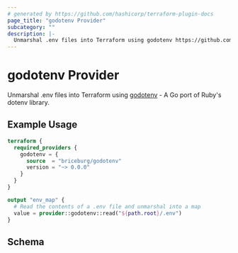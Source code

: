 ```yaml
---
# generated by https://github.com/hashicorp/terraform-plugin-docs
page_title: "godotenv Provider"
subcategory: ""
description: |-
  Unmarshal .env files into Terraform using godotenv https://github.com/joho/godotenv - A Go port of Ruby's dotenv library.
---
```


# godotenv Provider

Unmarshal .env files into Terraform using [godotenv](https://github.com/joho/godotenv) - A Go port of Ruby's dotenv library.

## Example Usage

```terraform
terraform {
  required_providers {
    godotenv = {
      source  = "briceburg/godotenv"
      version = "~> 0.0.0"
    }
  }
}

output "env_map" {
  # Read the contents of a .env file and unmarshal into a map
  value = provider::godotenv::read("${path.root}/.env")
}
```

<!-- schema generated by tfplugindocs -->
## Schema

